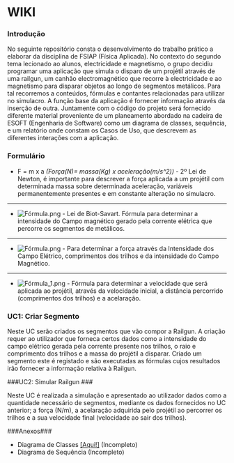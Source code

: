 # WIKI #

### Introdução ###

No seguinte repositório consta o desenvolvimento do trabalho prático a elaborar da disciplina de FSIAP (Física Aplicada). No contexto do segundo tema lecionado ao alunos, electricidade e magnetismo, o grupo decidiu programar uma aplicação que simula o disparo de um projétil através de uma railgun, um canhão electromagnético que recorre à electricidade e ao magnetismo para disparar objetos ao longo de segmentos metálicos.
Para tal recorremos a conteúdos, fórmulas e contantes relacionadas para utilizar no simulacro. A função base da aplicação é fornecer informação através da inserção de outra. Juntamente com o código do projeto será fornecido diferente material proveniente de um planeamento abordado na cadeira de ESOFT (Engenharia de Software) como um diagrama de classes, sequência, e um relatório onde constam os Casos de Uso, que descrevem as diferentes interações com a aplicação.

### Formulário ###

* F = m x a *(Força(N)= massa(Kg) x aceleração(m/s^2))* - 2º Lei de Newton, é importante para descrever a força aplicada a um projétil com determinada massa sobre determinada aceleração, variáveis permanentemente presentes e em constante alteração no simulacro.
___

* ![Fórmula.png](https://bitbucket.org/repo/qoBnBp/images/576317593-F%C3%B3rmula.png)   -  Lei de Biot-Savart. Fórmula para determinar a intensidade do Campo magnético gerado pela corrente elétrica que percorre os segmentos de metálicos. 
___

* ![Fórmula.png](https://bitbucket.org/repo/qoBnBp/images/395699314-F%C3%B3rmula.png) - Para determinar a força através da Intensidade dos Campo Elétrico, comprimentos dos trilhos e da intensidade do Campo Magnético.
___

* ![Fórmula_1.png](https://bitbucket.org/repo/qoBnBp/images/1115352075-F%C3%B3rmula_1.png)  - Fórmula para determinar a velocidade que será aplicada ao projétil, através da velocidade inicial, a distância percorrido (comprimentos dos trilhos) e a acelaração.







### UC1: Criar Segmento ###

Neste UC serão criados os segmentos que vão compor a Railgun. A criação requer ao utilizador que forneca certos dados como a intensidade do campo elétrico gerada pela corrente presente nos trilhos, o raio e comprimento dos trilhos e a massa do projétil a disparar. Criado um segmento este é registado e são executadas as fórmulas cujos resultados irão fornecer a informação relativa à Railgun.


###UC2: Simular Railgun ###

Neste UC é realizada a simulação e apresentado ao utilizador dados como a quantidade necessário de segmentos, mediante os dados fornecidos no UC anterior; a força (N/m), a acelaração adquirida pelo projétil ao percorrer os trilhos e a sua velocidade final (velocidade ao sair dos trilhos).

###Anexos###

* Diagrama de Classes [[Aqui!]](http://imgur.com/fNVcvZ1) (Incompleto)
* Diagrama de Sequência (Incompleto)